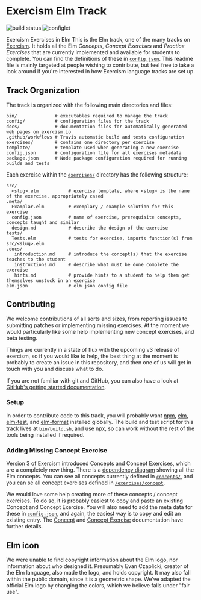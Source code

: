 # Exercism Elm Track

![build status](https://github.com/exercism/elm/workflows/elm%20%2F%20master/badge.svg)
![configlet](https://github.com/exercism/elm/workflows/configlet/badge.svg)

Exercism Exercises in Elm
This is the Elm track, one of the many tracks on [Exercism][web-exercism].
It holds all the Elm _Concepts_, _Concept Exercises_ and _Practice Exercises_ that are currently implemented and available for students to complete.
You can find the definitions of these in [`config.json`][config-json].
This readme file is mainly targeted at people wishing to contribute, but feel free to take a look around if you're interested in how Exercism language tracks are set up.

[web-exercism]: https://exercism.io

## Track Organization

The track is organized with the following main directories and files:

```
bin/              # executables required to manage the track
config/           # configuration files for the track
docs/             # documentation files for automatically generated web pages on exercism.io
.github/workflows # Travis automatic build and tests configuration
exercises/        # contains one directory per exercise
template/         # template used when generating a new exercise
config.json       # configuration file for all exercises metadata
package.json      # Node package configuration required for running builds and tests
```

Each exercise within the [`exercises/`](exercises) directory has the following structure:

```
src/                   
  <slug>.elm           # exercise template, where <slug> is the name of the exercise, appropriately cased
.meta/
  Examplar.elm         # exemplary / example solution for this exercise
  config.json          # name of exercise, prerequisite concepts, concepts taught and similar
  design.md            # describe the design of the exercise
tests/
  Tests.elm            # tests for exercise, imports function(s) from src/<slug>.elm
.docs/
   introduction.md     # introduce the concept(s) that the exercise teaches to the student
   instructions.md     # describe what must be done complete the exercise
   hints.md            # provide hints to a student to help them get themselves unstuck in an exercise
elm.json               # elm json config file
```

## Contributing

We welcome contributions of all sorts and sizes,
from reporting issues to submitting patches or implementing missing exercises.
At the moment we would particularly like some help implementing new concept exercises, and beta testing.

Things are currently in a state of flux with the upcoming v3 release of exercism, so if you would like to help, the best thing at the moment is probably to create an issue in this repository, and then one of us will get in touch with you and discuss what to do.

If you are not familiar with git and GitHub,
you can also have a look at [GitHub's getting started documentation][github-start].

[contributing]: https://github.com/exercism/problem-specifications/blob/master/CONTRIBUTING.md
[github-start]: https://help.github.com/en/github/getting-started-with-github

### Setup

In order to contribute code to this track, you will probably want
[npm][npm-install], [elm][elm-install], [elm-test][elm-test], and [elm-format][elm-format] installed globally.
The build and test script for this track lives at `bin/build.sh`, and use npx, so can work without the rest of the tools being installed if required.

[npm-install]: https://docs.npmjs.com/downloading-and-installing-node-js-and-npm
[elm-install]: https://guide.elm-lang.org/install/elm.html
[elm-test]: https://www.npmjs.com/package/elm-test
[elm-format]: https://github.com/avh4/elm-format

### Adding Missing Concept Exercise

Version 3 of Exercism introduced Concepts and Concept Exercises, which are a completely new thing. There is a [dependency diagram](https://mermaid-js.github.io/mermaid-live-editor/#/edit/eyJjb2RlIjoiZ3JhcGggTFJcbiAgQmFzaWNzW01pbmltYWwgY29tcGlsYWJsZSBmaWxlXSAtLT4gSW5kZXBlbmRlbnRzW0ltcG9ydCwgRXhwb3NpbmcsIEZ1bmN0aW9ucywgRmxvYXQsIEludCwgVHlwZSBBbm5vdGF0aW9uc10gLS0-IE1hdGhlbWF0aWNhbC1PcGVyYXRvcnNcbiAgSW5kZXBlbmRlbnRzIC0tPiBNYXRoZW1hdGljYWwtT3BlcmF0b3JzXG4gIEluZGVwZW5kZW50cyAtLT4gTWF0aGVtYXRpY2FsLUZ1bmN0aW9uc1xuICBJbmRlcGVuZGVudHMgLS0-IExldC1FeHByZXNzaW9uc1xuICBJbmRlcGVuZGVudHMgLS0-IEVxdWFsaXR5XG4gIEVxdWFsaXR5IC0tPiBPcmRlcmluZ1xuICBPcmRlcmluZyAtLT4gQ29tcGFyaXNvbnNcbiAgSW5kZXBlbmRlbnRzIC0tPiBTdHJpbmdcbiAgU3RyaW5nIC0tPiBSZWdleFxuICBJbmRlcGVuZGVudHMgLS0-IENoYXJcbiAgSW5kZXBlbmRlbnRzIC0tPiBMaXN0XG4gIExpc3QgLS0-IExpc3QtRXh0cmFcbiAgSW5kZXBlbmRlbnRzIC0tPiBEaWN0XG4gIEluZGVwZW5kZW50cyAtLT4gU2V0XG4gIEluZGVwZW5kZW50cyAtLT4gQXJyYXlcbiAgSW5kZXBlbmRlbnRzIC0tPiBUeXBlLWFsaWFzXG4gIEluZGVwZW5kZW50cyAtLT4gU3VtLXR5cGVzXG4gIEluZGVwZW5kZW50cyAtLT4gQm9vbGVhbnNbQm9vbCB0eXBlIC8gb3BlcmF0b3JzLCBJZl1cbiAgU3VtLXR5cGVzIC0tPiBQYXR0ZXJuLW1hdGNoaW5nXG4gIFBhdHRlcm4tbWF0Y2hpbmcgLS0-IE1heWJlXG4gIEJvb2xlYW5zIC0tPiBNYXliZVxuICBNYXliZSAtLT4gUmVzdWx0XG4gIFBhdHRlcm4tbWF0Y2hpbmcgLS0-IFBhcnNlclxuICBJbmRlcGVuZGVudHMgLS0-IEZ1bmN0aW9uLWNvbXBvc2l0aW9uXG4gIEluZGVwZW5kZW50cyAtLT4gRnVuY3Rpb24tY2hhaW5pbmdcbiAgSW5kZXBlbmRlbnRzIC0tPiBQYXJ0aWFsLWFwcGxpY2F0aW9uXG4gIFBhcnRpYWwtYXBwbGljYXRpb24gLS0-IFBvaW50LWZyZWVzdHlsZVxuICBGdW5jdGlvbi1jb21wb3NpdGlvbiAtLT4gUG9pbnQtZnJlZXN0eWxlXG4gIEZ1bmN0aW9uLWNoYWluaW5nIC0tPiBQb2ludC1mcmVlc3R5bGVcbiAgUG9pbnQtZnJlZXN0eWxlIC0tPiBPcGVyYXRvci1mdW5jdGlvbnNcbiAgSW5kZXBlbmRlbnRzIC0tPiBCaXR3aXNlLW9wZXJhdG9yc1xuICBJbmRlcGVuZGVudHMgLS0-IENvbnZlcnNpb25zXG4gIEluZGVwZW5kZW50cyAtLT4gUG9zaXgtdGltZSIsIm1lcm1haWQiOnsidGhlbWUiOiJkZWZhdWx0In0sInVwZGF0ZUVkaXRvciI6ZmFsc2V9) showing all the Elm concepts. You can see all concepts currently defined in [`concepts/`](concepts/), and you can se all concept exercises defined in [`/exercises/concept`](/exercises/concept).

We would love some help creating more of these concepts / concept exercises.
To do so, it is probably easiest to copy and paste an existing Concept and Concept Exercise. You will also need to add the meta data for these in [`config.json`][config-json], and again, the easiest way is to copy and edit an existing entry.
The [Concept][concept-documentation] and [Concept Exercise][concept-exercise-documentation] documentation have further details.

[concept-documentation]: https://github.com/exercism/docs/blob/main/building/tracks/concepts.md
[concept-exercise-documentation]: https://github.com/exercism/docs/blob/main/building/tracks/concept-exercises.md

## Elm icon

We were unable to find copyright information about the Elm logo,
nor information about who designed it.
Presumably Evan Czaplicki, creator of the Elm language,
also made the logo, and holds copyright.
It may also fall within the public domain, since it is a geometric shape.
We've adapted the official Elm logo by changing the colors, which we believe falls under "fair use".

[config-json]: config.json
